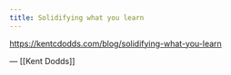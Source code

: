 ```yaml
---
title: Solidifying what you learn
---
```


https://kentcdodds.com/blog/solidifying-what-you-learn

— [[Kent Dodds]]